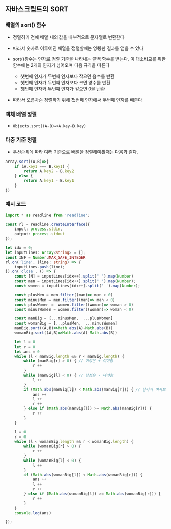## 자바스크립트의 SORT

### 배열의 sort() 함수

- 정렬하기 전에 배열 내의 값을 내부적으로 문자열로 변환한다

- 따라서 숫자로 이루어진 배열을 정렬할때는 엉뚱한 결과를 얻을 수 있다

- sort()함수는 인자로 정렬 기준을 나타내는 콜백 함수를 받는다. 이 대소비교를 위한 함수에는 2개의 인자가 넘어오며 다음 규칙을 따른다

    - 첫번째 인자가 두번째 인자보다 작으면 음수를 반환
    - 첫번째 인자가 두번째 인자보다 크면 양수를 반환
    - 첫번째 인자와 두번째 인자가 같으면 0을 반환
    
- 따라서 오름차순 정렬하기 위해 첫번째 인자에서 두번째 인자를 빼준다

### 객체 배열 정렬

- `Objects.sort((A-B)=>A.key-B.key)`


### 다중 기준 정렬

- 우선순위에 따라 여러 기준으로 배열을 정렬해야할때는 다음과 같다.

```js
array.sort((A,B)=>{
    if (A.key1 === B.key1) {
        return A.key2 - B.key2
    } else {
        return A.key1 - B.key1
    }
})
```

### 예시 코드

```ts
import * as readline from 'readline';

const rl = readline.createInterface({
    input: process.stdin,
    output: process.stdout
});

let idx = 0;
let inputLines: Array<string> = [];
const INF = Number.MAX_SAFE_INTEGER
rl.on('line', (line: string) => {
    inputLines.push(line);
}).on('close', () => {
    const [N] = inputLines[idx++].split(' ').map(Number)
    const men = inputLines[idx++].split(' ').map(Number);
    const women = inputLines[idx++].split(' ').map(Number);

    const plusMen = men.filter((man)=> man > 0)
    const minusMen = men.filter((man)=> man < 0)
    const plusWomen =  women.filter((woman)=> woman > 0)
    const minusWomen = women.filter((woman)=> woman < 0)

    const manBig = [...minusMen,  ...plusWomen]
    const womanBig = [...plusMen,  ...minusWomen]
    manBig.sort((A,B)=>Math.abs(A)-Math.abs(B))
    womanBig.sort((A,B)=>Math.abs(A)-Math.abs(B))

    let l = 0
    let r = 0
    let ans = 0
    while (l < manBig.length && r < manBig.length) {
        while (manBig[r] > 0) { // 여성은 + 여야함
            r ++
        }
        while (manBig[l] < 0) { // 남성은 - 여야함
            l ++
        }
        if (Math.abs(manBig[l]) < Math.abs(manBig[r])) { // 남자가 여자보다 커야함
            ans ++
            l ++
            r ++
        } else if (Math.abs(manBig[l]) >= Math.abs(manBig[r])) {
            r ++
        }
    }

    l = 0
    r = 0
    while (l < womanBig.length && r < womanBig.length) {
        while (womanBig[r] > 0) {
            r ++
        }
        while (womanBig[l] < 0) {
            l ++
        }
        if (Math.abs(womanBig[l]) < Math.abs(womanBig[r])) {
            ans ++
            l ++
            r ++
        } else if (Math.abs(womanBig[l]) >= Math.abs(womanBig[r])) {
            r ++
        }
    }
    console.log(ans)

});

```
